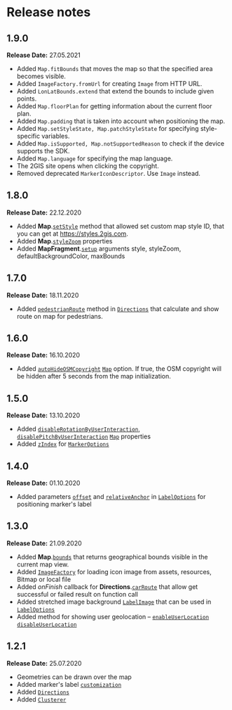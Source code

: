 # Release notes

## 1.9.0

**Release Date:** 27.05.2021

* Added `Map.fitBounds` that moves the map so that the specified area becomes visible.
* Added `ImageFactory.fromUrl` for creating `Image` from HTTP URL.
* Added `LonLatBounds.extend` that extend the bounds to include given points.
* Added `Map.floorPlan` for getting information about the current floor plan.
* Added `Map.padding` that is taken into account when positioning the map.
* Added `Map.setStyleState, Map.patchStyleState` for specifying style-specific variables.
* Added `Map.isSupported, Map.notSupportedReason` to check if the device supports the SDK.
* Added `Map.language` for specifying the map language.
* The 2GIS site opens when clicking the copyright.
* Removed deprecated `MarkerIconDescriptor`. Use `Image` instead.

## 1.8.0

**Release Date:** 22.12.2020

* Added **Map**.[`setStyle`](/ru/android/webgl/maps/reference/Map#nav-lvl1--setStyle) method that allowed set custom map style ID, that you can get at <https://styles.2gis.com>.
* Added **Map**.[`styleZoom`](/ru/android/webgl/maps/reference/Map#nav-lvl1--styleZoom) properties
* Added **MapFragment**.[`setup`](/ru/android/webgl/maps/reference/MapFragment#nav-lvl1--setup) arguments style, styleZoom, defaultBackgroundColor, maxBounds

## 1.7.0

**Release Date:** 18.11.2020

* Added [`pedestrianRoute`](/ru/android/webgl/maps/reference/Directions#nav-lvl2--pedestrianRoute) method in [`Directions`](/ru/android/webgl/maps/reference/Directions) that calculate and show route on map for pedestrians.

## 1.6.0

**Release Date:** 16.10.2020

* Added [`autoHideOSMCopyright`](/ru/android/webgl/maps/reference/Map#nav-lvl2--autoHideOSMCopyright) [`Map`](/ru/android/webgl/maps/reference/Map) option. If true, the OSM copyright will be hidden after 5 seconds from the map initialization.

## 1.5.0

**Release Date:** 13.10.2020

* Added [`disableRotationByUserInteraction`](/ru/android/webgl/maps/reference/Map#nav-lvl2--disableRotationByUserInteraction), [`disablePitchByUserInteraction`](/ru/android/webgl/maps/reference/Map#nav-lvl2--disablePitchByUserInteraction) [`Map`](/ru/android/webgl/maps/reference/Map) properties
* Added [`zIndex`](en/android/webgl/maps/reference/MarkerOptions#nav-lvl2--zIndex)  for [`MarkerOptions`](/ru/android/webgl/maps/reference/MarkerOptions)

## 1.4.0

**Release Date:** 01.10.2020

* Added parameters [`offset`](/ru/android/webgl/maps/reference/LabelOptions#nav-lvl2--offset) and [`relativeAnchor`](/ru/android/webgl/maps/reference/LabelOptions#nav-lvl2--relativeAnchor) in [`LabelOptions`](en/android/webgl/maps/reference/LabelOptions) for positioning marker's label

## 1.3.0

**Release Date:** 21.09.2020

* Added **Map**.[`bounds`](/ru/android/webgl/maps/reference/Map#nav-lvl2--bounds) that returns geographical bounds visible in the current map view.
* Added [`ImageFactory`](/ru/android/webgl/maps/reference/ImageFactory) for loading icon image from assets, resources, Bitmap or local file
* Added _onFinish_ callback for **Directions**.[`carRoute`](/ru/android/webgl/maps/reference/Directions#nav-lvl2--carRoute) that allow get successful or failed result on function call
* Added stretched image background [`LabelImage`](/ru/android/webgl/maps/reference/LabelImage) that can be used in [`LabelOptions`](en/android/webgl/maps/reference/LabelOptions)
* Added method for showing user geolocation – [`enableUserLocation`](https://docs-canary.2gis.com/ru/android/webgl/maps/reference/Map#nav-lvl2--enableUserLocation) [`disableUserLocation`](/ru/android/webgl/maps/reference/Map#nav-lvl2--disableUserLocation)

## 1.2.1

**Release Date:** 25.07.2020

* Geometries can be drawn over the map
* Added marker's label [`customization`](/ru/android/webgl/maps/reference/LabelOptions)
* Added [`Directions`](/ru/android/webgl/maps/reference/Directions)
* Added [`Clusterer`](/ru/android/webgl/maps/reference/Clusterer)
